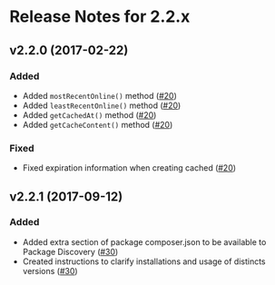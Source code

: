 # Release Notes for 2.2.x

## v2.2.0 (2017-02-22)

### Added

- Added `mostRecentOnline()` method ([#20](https://github.com/highideas/laravel-users-online/pull/20))
- Added `leastRecentOnline()` method ([#20](https://github.com/highideas/laravel-users-online/pull/20))
- Added `getCachedAt()` method ([#20](https://github.com/highideas/laravel-users-online/pull/20))
- Added `getCacheContent()` method ([#20](https://github.com/highideas/laravel-users-online/pull/20))

### Fixed

- Fixed expiration information when creating cached ([#20](https://github.com/highideas/laravel-users-online/pull/20))

## v2.2.1 (2017-09-12)

### Added

- Added extra section of package composer.json to be available to Package Discovery ([#30](https://github.com/highideas/laravel-users-online/pull/30))
- Created instructions to clarify installations and usage of distincts versions ([#30](https://github.com/highideas/laravel-users-online/pull/30))
